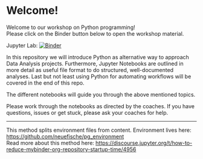 # Welcome!

Welcome to our workshop on Python programming!  
Please click on the Binder button below to open the workshop material.

Jupyter Lab:
[![Binder](https://mybinder.org/badge_logo.svg)](https://mybinder.org/v2/gh/neuefische/pg_environment/main?urlpath=git-pull%3Frepo%3Dhttps%253A%252F%252Fgithub.com%252Fneuefische%252Fpg_workshop%26urlpath%3Dtree%252Fpg_workshop%252F%26branch%3Dmain
)

In this repository we will introduce Python as alternative way to approach Data Analysis projects. Furthermore, Jupyter Notebooks are outlined in more detail as useful file format to do structured, well-documented analyses. Last but not least using Python for automating workflows will be covered in the end of this repo.

The different notebooks will guide you through the above mentioned topics.

Please work through the notebooks as directed by the coaches.
If you have questions, issues or get stuck, please ask your coaches for help.

-------------
This method splits environment files from content. Environment lives here: https://github.com/neuefische/pg_environment  
Read more about this method here: https://discourse.jupyter.org/t/how-to-reduce-mybinder-org-repository-startup-time/4956
